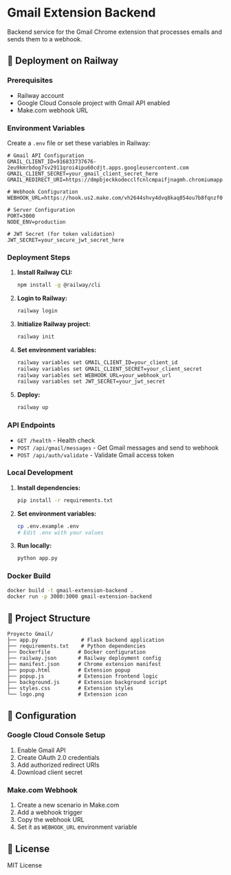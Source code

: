 # Gmail Extension Backend

Backend service for the Gmail Chrome extension that processes emails and sends them to a webhook.

## 🚀 Deployment on Railway

### Prerequisites
- Railway account
- Google Cloud Console project with Gmail API enabled
- Make.com webhook URL

### Environment Variables

Create a `.env` file or set these variables in Railway:

```env
# Gmail API Configuration
GMAIL_CLIENT_ID=916833737676-2eu9kmrbdog7sv2911qroi4ipu60cdjt.apps.googleusercontent.com
GMAIL_CLIENT_SECRET=your_gmail_client_secret_here
GMAIL_REDIRECT_URI=https://dmpbjeckkodecclfcnlcmpaifjnagmh.chromiumapp.org/oauth2callback.html

# Webhook Configuration
WEBHOOK_URL=https://hook.us2.make.com/vh2644shvy4dvq8kaq854ou7b8fqnzf0

# Server Configuration
PORT=3000
NODE_ENV=production

# JWT Secret (for token validation)
JWT_SECRET=your_secure_jwt_secret_here
```

### Deployment Steps

1. **Install Railway CLI:**
   ```bash
   npm install -g @railway/cli
   ```

2. **Login to Railway:**
   ```bash
   railway login
   ```

3. **Initialize Railway project:**
   ```bash
   railway init
   ```

4. **Set environment variables:**
   ```bash
   railway variables set GMAIL_CLIENT_ID=your_client_id
   railway variables set GMAIL_CLIENT_SECRET=your_client_secret
   railway variables set WEBHOOK_URL=your_webhook_url
   railway variables set JWT_SECRET=your_jwt_secret
   ```

5. **Deploy:**
   ```bash
   railway up
   ```

### API Endpoints

- `GET /health` - Health check
- `POST /api/gmail/messages` - Get Gmail messages and send to webhook
- `POST /api/auth/validate` - Validate Gmail access token

### Local Development

1. **Install dependencies:**
   ```bash
   pip install -r requirements.txt
   ```

2. **Set environment variables:**
   ```bash
   cp .env.example .env
   # Edit .env with your values
   ```

3. **Run locally:**
   ```bash
   python app.py
   ```

### Docker Build

```bash
docker build -t gmail-extension-backend .
docker run -p 3000:3000 gmail-extension-backend
```

## 📁 Project Structure

```
Proyecto Gmail/
├── app.py              # Flask backend application
├── requirements.txt    # Python dependencies
├── Dockerfile         # Docker configuration
├── railway.json       # Railway deployment config
├── manifest.json      # Chrome extension manifest
├── popup.html         # Extension popup
├── popup.js           # Extension frontend logic
├── background.js      # Extension background script
├── styles.css         # Extension styles
└── logo.png           # Extension icon
```

## 🔧 Configuration

### Google Cloud Console Setup

1. Enable Gmail API
2. Create OAuth 2.0 credentials
3. Add authorized redirect URIs
4. Download client secret

### Make.com Webhook

1. Create a new scenario in Make.com
2. Add a webhook trigger
3. Copy the webhook URL
4. Set it as `WEBHOOK_URL` environment variable

## 📝 License

MIT License 